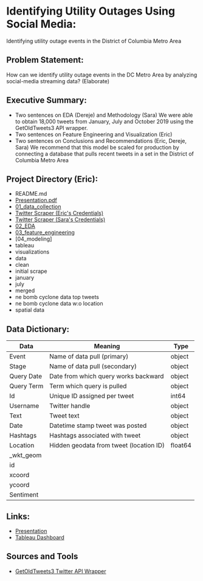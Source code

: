 # Identifying Utility Outages Using Social Media:
Identifying utility outage events in the District of Columbia Metro Area

## Problem Statement: 
How can we identify utility outage events in the DC Metro Area by analyzing social-media streaming data?
(Elaborate)

## Executive Summary:
- Two sentences on EDA (Dereje) and Methodology (Sara)
We were able to obtain 18,000 tweets from January, July and October 2019 using the GetOldTweets3 API wrapper. 
- Two sentences on Feature Engineering and Visualization (Eric)
- Two sentences on Conclusions and Recommendations (Eric, Dereje, Sara)
We recommend that this model be scaled for production by connecting a database that pulls recent tweets in a set in the District of Columbia Metro Area 

## Project Directory (Eric):


- README.md
- [Presentation.pdf]('Presentation.pdf')
- [01_data_collection]('01_data_collection')
 - [Twitter Scraper (Eric's Credentials)]('../data_collection/twitter-eric.ipynb')
 - [Twitter Scraper (Sara's Credentials)]('../data_collection/twitter-sara.ipynb')
- [02_EDA]('02_EDA')
- [03_feature_engineering]('03_feature_engineering')
- [04_modeling]
- tableau
- visualizations
- data
 - clean
 - initial scrape
 - january
 - july
 - merged
 - ne bomb cyclone data top tweets
 - ne bomb cyclone data w:o location
 - spatial data


## Data Dictionary:

| Data        | Meaning                                   | Type    |
|-------------|-------------------------------------------|---------|
| Event       | Name of data pull \(primary\)             | object  |
| Stage       | Name of data pull \(secondary\)           | object  |
| Query Date  | Date from which query works backward      | object  |
| Query Term  | Term which query is pulled                | object  |
| Id          | Unique ID assigned per tweet              | int64   |
| Username    | Twitter handle                            | object  |
| Text        | Tweet text                                | object  |
| Date        | Datetime stamp tweet was posted           | object  |
| Hashtags    | Hashtags associated with tweet            | object  |
| Location    | Hidden geodata from tweet \(location ID\) | float64 |
| \_wkt\_geom |                                           |         |
| id          |                                           |         |
| xcoord      |                                           |         |
| ycoord      |                                           |         |
| Sentiment   |                                           |         |


## Links:

- [Presentation]('Presentation.pdf')
- [Tableau Dashboard]('https://public.tableau.com/views/GA_DSI_DC_PowerOutages_20200513/Dashboard?:display_count=y&publish=yes&:origin=viz_share_link')


## Sources and Tools

- [GetOldTweets3 Twitter API Wrapper]('https://pypi.org/project/GetOldTweets3/')

